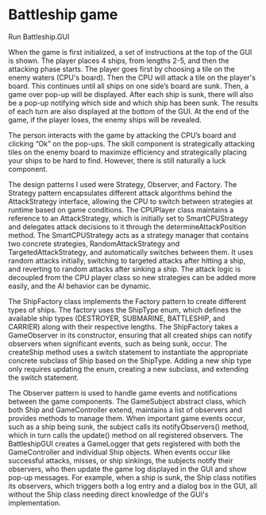 # Battleship game
Run Battleship.GUI

When the game is first initialized, a set of instructions at the top of the GUI is shown. The player places 4 ships, from lengths 2-5, and then the attacking phase starts. The player goes first by choosing a tile on the enemy waters (CPU's board). Then the CPU will attack a tile on the player's board. This continues until all ships on one side’s board are sunk. Then, a game over pop-up will be displayed. After each ship is sunk, there will also be a pop-up notifying which side and which ship has been sunk. The results of each turn are also displayed at the bottom of the GUI. At the end of the game, if the player loses, the enemy ships will be revealed. 

The person interacts with the game by attacking the CPU’s board and clicking “Ok” on the pop-ups. The skill component is strategically attacking tiles on the enemy board to maximize efficiency and strategically placing your ships to be hard to find. However, there is still naturally a luck component.

The design patterns I used were Strategy, Observer, and Factory. The Strategy pattern encapsulates different attack algorithms behind the AttackStrategy interface, allowing the CPU to switch between strategies at runtime based on game conditions. The CPUPlayer class maintains a reference to an AttackStrategy, which is initially set to SmartCPUStrategy and delegates attack decisions to it through the determineAttackPosition method. The SmartCPUStrategy acts as a strategy manager that contains two concrete strategies, RandomAttackStrategy and TargetedAttackStrategy, and automatically switches between them. It uses random attacks initially, switching to targeted attacks after hitting a ship, and reverting to random attacks after sinking a ship. The attack logic is decoupled from the CPU player class so new strategies can be added more easily, and the AI behavior can be dynamic.

The ShipFactory class implements the Factory pattern to create different types of ships. The factory uses the ShipType enum, which defines the available ship types (DESTROYER, SUBMARINE, BATTLESHIP, and CARRIER) along with their respective lengths. The ShipFactory takes a GameObserver in its constructor, ensuring that all created ships can notify observers when significant events, such as being sunk, occur. The createShip method uses a switch statement to instantiate the appropriate concrete subclass of Ship based on the ShipType. Adding a new ship type only requires updating the enum, creating a new subclass, and extending the switch statement. 

The Observer pattern is used to handle game events and notifications between the game components. The GameSubject abstract class, which both Ship and GameController extend, maintains a list of observers and provides methods to manage them. When important game events occur, such as a ship being sunk, the subject calls its notifyObservers() method, which in turn calls the update() method on all registered observers. The BattleshipGUI creates a GameLogger that gets registered with both the GameController and individual Ship objects. When events occur like successful attacks, misses, or ship sinkings, the subjects notify their observers, who then update the game log displayed in the GUI and show pop-up messages. For example, when a ship is sunk, the Ship class notifies its observers, which triggers both a log entry and a dialog box in the GUI, all without the Ship class needing direct knowledge of the GUI's implementation. 
